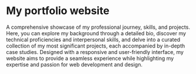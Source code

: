  # My portfolio website
 A comprehensive showcase of my professional journey, skills, and projects. 
 Here, you can explore my background through a detailed bio, discover my technical proficiencies and interpersonal skills, and delve into a curated collection of my most significant projects, each accompanied by in-depth case studies. 
 Designed with a responsive and user-friendly interface, my website aims to provide a seamless experience while highlighting my expertise and passion for web development and design.
